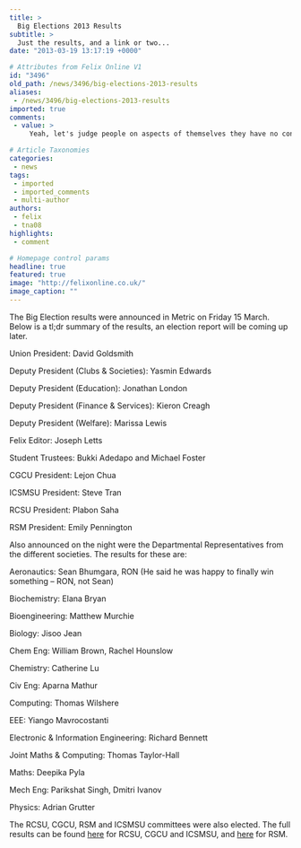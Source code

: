 ```yaml
---
title: >
  Big Elections 2013 Results
subtitle: >
  Just the results, and a link or two...
date: "2013-03-19 13:17:19 +0000"

# Attributes from Felix Online V1
id: "3496"
old_path: /news/3496/big-elections-2013-results
aliases:
 - /news/3496/big-elections-2013-results
imported: true
comments:
 - value: >
     Yeah, let's judge people on aspects of themselves they have no control over. <br> <br>Progressss,Its like we've seen this movie before...,Det finnes skriekt hf8ye Filippinere, men jeg har ikke truffet se5 mange av dem. Han ene jeg har truffet er se5 tynn at der blir jeg big man i sammenligning nesten uansett Men det er jo kjekt ne5r det er hf8ydeforskjellen som er den mest sle5ende, ikke livvidden :-I),My beautician <a href="http://jqunfm.com">caiutons</a> that tea tree oil is quite drying tho...I still use it secretly and sparingly whenever I have a pimple :) Tip: Vit E oil (v high IU) is good for fading scars!

# Article Taxonomies
categories:
 - news
tags:
 - imported
 - imported_comments
 - multi-author
authors:
 - felix
 - tna08
highlights:
 - comment

# Homepage control params
headline: true
featured: true
image: "http://felixonline.co.uk/"
image_caption: ""
---
```


The Big Election results were announced in Metric on Friday 15 March. Below is a tl;dr summary of the results, an election report will be coming up later.

Union President: David Goldsmith

Deputy President (Clubs & Societies): Yasmin Edwards

Deputy President (Education): Jonathan London

Deputy President (Finance & Services): Kieron Creagh

Deputy President (Welfare): Marissa Lewis

Felix Editor: Joseph Letts

Student Trustees: Bukki Adedapo and Michael Foster

CGCU President: Lejon Chua

ICSMSU President: Steve Tran

RCSU President: Plabon Saha

RSM President: Emily Pennington

Also announced on the night were the Departmental Representatives from the different societies. The results for these are:

Aeronautics: Sean Bhumgara, RON (He said he was happy to finally win something – RON, not Sean)

Biochemistry: Elana Bryan

Bioengineering: Matthew Murchie

Biology: Jisoo Jean

Chem Eng: William Brown, Rachel Hounslow

Chemistry: Catherine Lu

Civ Eng: Aparna Mathur

Computing: Thomas Wilshere

EEE: Yiango Mavrocostanti

Electronic & Information Engineering: Richard Bennett

Joint Maths & Computing: Thomas Taylor-Hall

Maths: Deepika Pyla

Mech Eng: Parikshat Singh, Dmitri Ivanov

Physics: Adrian Grutter

The RCSU, CGCU, RSM and ICSMSU committees were also elected. The full results can be found [here](https://www.imperialcollegeunion.org/big-elections-2013-results-full#bioengineeringdepartmentalrepresentative) for RCSU, CGCU and ICSMSU, and [here](https://www.union.ic.ac.uk/rsm/exec/) for RSM.
